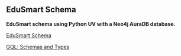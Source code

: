 ## EduSmart Schema

**EduSmart schema using Python UV with a Neo4j AuraDB database.**

[EduSmart Schema](https://github.com/panaversity/EduSmart/blob/main/gql_schema.md)

[GQL: Schemas and Types](https://www.milowski.com/journal/entry/2024-06-26T12:00:00-07:00/)





